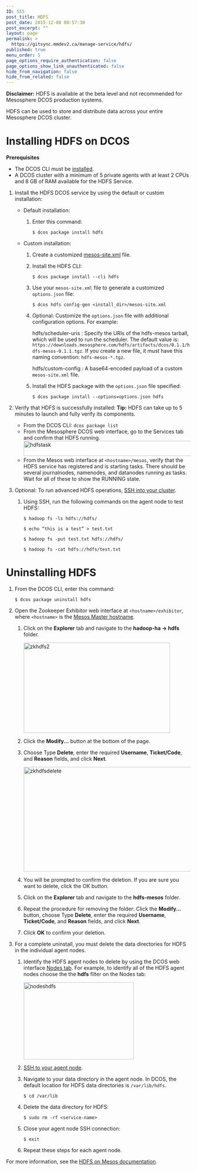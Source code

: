 ```yaml
---
ID: 555
post_title: HDFS
post_date: 2015-12-08 08:57:30
post_excerpt: ""
layout: page
permalink: >
  https://gitsync.mmdev2.ca/manage-service/hdfs/
published: true
menu_order: 5
page_options_require_authentication: false
page_options_show_link_unauthenticated: false
hide_from_navigation: false
hide_from_related: false
---
```

**Disclaimer:** HDFS is available at the beta level and not recommended for Mesosphere DCOS production systems.

HDFS can be used to store and distribute data across your entire Mesosphere DCOS cluster.

# <a name="hdfsinstall"></a>Installing HDFS on DCOS

**Prerequisites**

*   The DCOS CLI must be [installed][1].
*   A DCOS cluster with a minimum of 5 private agents with at least 2 CPUs and 8 GB of RAM available for the HDFS Service.

1.  Install the HDFS DCOS service by using the default or custom installation:
    
    *   Default installation:
        
        1.  Enter this command:
            
                $ dcos package install hdfs
                
    
    *   Custom installation:
        
        1.  Create a customized [mesos-site.xml][2] file.
        
        2.  Install the HDFS CLI:
            
                $ dcos package install --cli hdfs
                
        
        3.  Use your `mesos-site.xml` file to generate a customized `options.json` file:
            
                $ dcos hdfs config-gen <install_dir>/mesos-site.xml
                
        
        4.  Optional: Customize the `options.json` file with additional configuration options. For example:
            
            hdfs/scheduler-uris
            :   Specify the URIs of the hdfs-mesos tarball, which will be used to run the scheduler. The default value is: `https://downloads.mesosphere.com/hdfs/artifacts/dcos/0.1.1/hdfs-mesos-0.1.1.tgz`. If you create a new file, it must have this naming convention: `hdfs-mesos-*.tgz`.
            
            hdfs/custom-config
            :   A base64-encoded payload of a custom `mesos-site.xml` file.
        
        5.  Install the HDFS package with the `options.json` file specified:
            
                $ dcos package install --options=options.json hdfs
                

2.  Verify that HDFS is successfully installed: **Tip:** HDFS can take up to 5 minutes to launch and fully verify its components.
    
    *   From the DCOS CLI: `dcos package list`
    *   From the Mesosphere DCOS web interface, go to the Services tab and confirm that HDFS running. <a href="https://docs.mesosphere.com/wp-content/uploads/2015/12/hdfstask.png" rel="attachment wp-att-1524"><img src="https://docs.mesosphere.com/wp-content/uploads/2015/12/hdfstask.png" alt="hdfstask" width="721" height="41" class="alignnone size-full wp-image-1524" /></a>
    *   From the Mesos web interface at `<hostname>/mesos`, verify that the HDFS service has registered and is starting tasks. There should be several journalnodes, namenodes, and datanodes running as tasks. Wait for all of these to show the RUNNING state.

3.  Optional: To run advanced HDFS operations, [SSH into your cluster][3].
    
    1.  Using SSH, run the following commands on the agent node to test HDFS:
        
            $ hadoop fs -ls hdfs://hdfs/
            
            $ echo “this is a test” > test.txt
            
            $ hadoop fs -put test.txt hdfs://hdfs/
            
            $ hadoop fs -cat hdfs://hdfs/test.txt
            

# <a name="uninstall"></a>Uninstalling HDFS

1.  From the DCOS CLI, enter this command:
    
        $ dcos package uninstall hdfs
        

2.  Open the Zookeeper Exhibitor web interface at `<hostname>/exhibitor`, where `<hostname>` is the [Mesos Master hostname][4].
    
    1.  Click on the **Explorer** tab and navigate to the **hadoop-ha -> hdfs** folder.
        
        <a href="https://docs.mesosphere.com/wp-content/uploads/2015/12/zkhdfs2.png" rel="attachment wp-att-1620"><img src="https://docs.mesosphere.com/wp-content/uploads/2015/12/zkhdfs2.png" alt="zkhdfs2" width="399" height="246" class="alignnone size-full wp-image-1620" /></a>
    
    2.  Click the **Modify...** button at the bottom of the page.
    
    3.  Choose Type **Delete**, enter the required **Username**, **Ticket/Code**, and **Reason** fields, and click **Next**.
        
        <a href="https://docs.mesosphere.com/wp-content/uploads/2015/12/zkhdfsdelete.png" rel="attachment wp-att-1621"><img src="https://docs.mesosphere.com/wp-content/uploads/2015/12/zkhdfsdelete.png" alt="zkhdfsdelete" width="537" height="285" class="alignnone size-full wp-image-1621" /></a>
    
    4.  You will be prompted to confirm the deletion. If you are sure you want to delete, click the OK button.
    
    5.  Click on the **Explorer** tab and navigate to the **hdfs-mesos** folder.
    
    6.  Repeat the procedure for removing the folder: Click the **Modify...** button, choose Type **Delete**, enter the required **Username**, **Ticket/Code**, and **Reason** fields, and click **Next**.
    
    7.  Click **OK** to confirm your deletion.

3.  For a complete uninstall, you must delete the data directories for HDFS in the individual agent nodes.
    
    1.  Identify the HDFS agent nodes to delete by using the DCOS web interface [Nodes tab][5]. For example, to identify all of the HDFS agent nodes choose the the **hdfs** filter on the Nodes tab:
        
        <a href="https://docs.mesosphere.com/wp-content/uploads/2015/12/nodeshdfs.png" rel="attachment wp-att-1571"><img src="https://docs.mesosphere.com/wp-content/uploads/2015/12/nodeshdfs-600x419.png" alt="nodeshdfs" width="300" height="210" class="alignnone size-medium wp-image-1571" /></a>
    
    2.  [SSH to your agent node][3].
    
    3.  Navigate to your data directory in the agent node. In DCOS, the default location for HDFS data directories is `/var/lib/hdfs`.
        
            $ cd /var/lib
            
    
    4.  Delete the data directory for HDFS:
        
            $ sudo rm -rf <service-name>
            
    
    5.  Close your agent node SSH connection:
        
            $ exit
            
    
    6.  Repeat these steps for each agent node.

For more information, see the <a href="https://github.com/mesosphere/hdfs/" target="_blank">HDFS on Mesos documentation</a>.

 [1]: /install/cli/
 [2]: https://github.com/mesosphere/hdfs/blob/master/conf/mesos-site.xml
 [3]: ../administration/sshcluster/
 [4]: /install/awscluster#launchdcos
 [5]: /getting-started/webinterface/#nodes